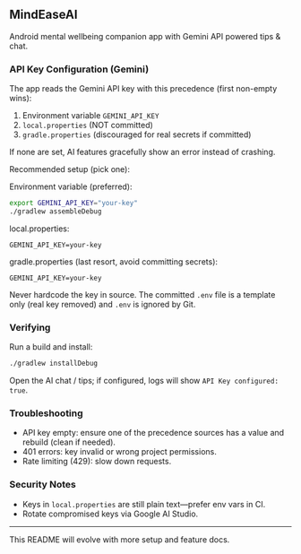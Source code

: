 ## MindEaseAI

Android mental wellbeing companion app with Gemini API powered tips & chat.

### API Key Configuration (Gemini)

The app reads the Gemini API key with this precedence (first non-empty wins):
1. Environment variable `GEMINI_API_KEY`
2. `local.properties` (NOT committed)
3. `gradle.properties` (discouraged for real secrets if committed)

If none are set, AI features gracefully show an error instead of crashing.

Recommended setup (pick one):

Environment variable (preferred):
```bash
export GEMINI_API_KEY="your-key"
./gradlew assembleDebug
```

local.properties:
```
GEMINI_API_KEY=your-key
```

gradle.properties (last resort, avoid committing secrets):
```
GEMINI_API_KEY=your-key
```

Never hardcode the key in source. The committed `.env` file is a template only (real key removed) and `.env` is ignored by Git.

### Verifying
Run a build and install:
```bash
./gradlew installDebug
```
Open the AI chat / tips; if configured, logs will show `API Key configured: true`.

### Troubleshooting
- API key empty: ensure one of the precedence sources has a value and rebuild (clean if needed).
- 401 errors: key invalid or wrong project permissions.
- Rate limiting (429): slow down requests.

### Security Notes
- Keys in `local.properties` are still plain text—prefer env vars in CI.
- Rotate compromised keys via Google AI Studio.

---
This README will evolve with more setup and feature docs.
